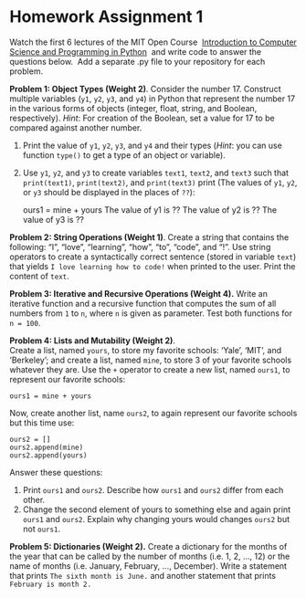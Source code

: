 # Homework Assignment 1

Watch the first 6 lectures of the MIT Open Course 
[Introduction to Computer Science and Programming in Python](https://ocw.mit.edu/courses/electrical-engineering-and-computer-science/6-0001-introduction-to-computer-science-and-programming-in-python-fall-2016/lecture-videos/) 
and write code to answer the questions below. 
Add a separate .py file to your repository for each problem. 

**Problem 1: Object Types (Weight 2)**. 
Consider the number 17. 
Construct multiple variables (`y1`, `y2`, `y3`, and `y4`) in Python that 
represent the number 17 in the various forms of objects
 (integer, float, string, and Boolean, respectively). 
 *Hint*: For creation of the Boolean, set a value for 17 to be compared 
 against another number.
1.	Print the value of `y1`, `y2`, `y3`, and `y4` and their types 
(*Hint*: you can use function `type()` to get a type of an object or variable). 
2.	Use `y1`, `y2`, and `y3` to create variables `text1`, `text2`, and `text3` 
such that `print(text1)`, `print(text2)`, and `print(text3)` print 
(The values of `y1`, `y2`, or `y3` should be displayed in the places of `??`): 

    ours1 = mine + yours
    The value of y1 is ??
    The value of y2 is ??
    The value of y3 is ?? 

**Problem 2: String Operations (Weight 1)**. 
Create a string that contains the following: 
“I”, “love”, “learning”, “how”, “to”, “code”, and “!”. 
Use string operators to create a syntactically correct sentence 
(stored in variable `text`) that yields 
`I love learning how to code!` when printed to the user. Print the content of `text`.

**Problem 3: Iterative and Recursive Operations (Weight 4).**
 Write an iterative function and a recursive function that computes 
 the sum of all numbers from `1` to `n`, where `n` is given as parameter. 
 Test both functions for `n = 100`.
 
**Problem 4: Lists and Mutability (Weight 2)**.  
Create a list, named `yours`, to store my favorite schools: 
‘Yale’, ‘MIT’, and ‘Berkeley’; 
and create a list, named `mine`, to store 3 of your favorite schools 
whatever they are. 
Use the `+` operator to create a new list, named `ours1`, 
to represent our favorite schools:

    ours1 = mine + yours

Now, create another list, name `ours2`, to again represent our favorite schools 
but this time use: 

    ours2 = []
    ours2.append(mine)
    ours2.append(yours)

Answer these questions: 
1.	Print `ours1` and `ours2`. Describe how `ours1` and `ours2` differ from 
each other.
2.	Change the second element of yours to something else and 
again print `ours1` and `ours2`. 
Explain why changing yours would changes `ours2` but not `ours1`. 
 
**Problem 5: Dictionaries (Weight 2).**
 Create a dictionary for the months of the year that can be called by 
 the number of months (i.e. 1, 2, ..., 12) or the name of months 
 (i.e. January, February, ..., December). 
 Write a statement that prints `The sixth month is June.` 
 and another statement that prints `February is month 2.`

